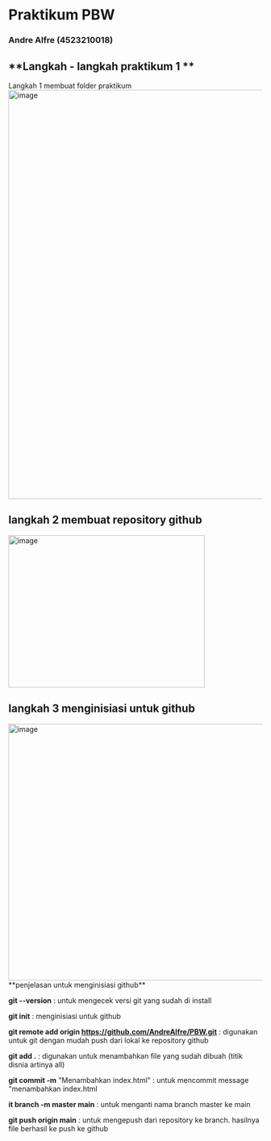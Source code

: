 # Praktikum PBW 
### Andre Alfre (4523210018) 

## **Langkah - langkah praktikum 1 **
Langkah 1 membuat folder praktikum 
<img width="1152" height="811" alt="image" src="https://github.com/user-attachments/assets/473d2d22-b57c-4752-873a-5efd6320fe90" />

## **langkah 2 membuat repository github**  
<img width="389" height="302" alt="image" src="https://github.com/user-attachments/assets/c155b2e3-467f-43c0-b418-660ffd95f700" />

## **langkah 3 menginisiasi untuk github**
<img width="1042" height="509" alt="image" src="https://github.com/user-attachments/assets/6ed74f5a-e90c-4cdd-8713-c076fb129be6" />
**penjelasan untuk menginisiasi github** 

**git --version** : untuk mengecek versi git yang sudah di install 

**git init** : menginisiasi untuk github 

**git remote add origin https://github.com/AndreAlfre/PBW.git** : digunakan untuk git dengan mudah push dari lokal ke repository github

**git add .** : digunakan untuk menambahkan file yang sudah dibuah (titik disnia artinya all) 

**git commit -m** "Menambahkan index.html" : untuk mencommit message "menambahkan index.html 

**it branch -m master main** : untuk menganti nama branch master ke main 

**git push origin main** : untuk mengepush dari repository ke branch. hasilnya file berhasil ke push ke github 

